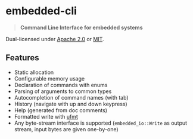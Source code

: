 # embedded-cli

> **Command Line Interface for embedded systems**

Dual-licensed under [Apache 2.0](LICENSE-APACHE) or [MIT](LICENSE-MIT).

## Features

* Static allocation
* Configurable memory usage
* Declaration of commands with enums
* Parsing of arguments to common types
* Autocompletion of command names (with tab)
* History (navigate with up and down keypress)
* Help (generated from doc comments)
* Formatted write with [ufmt](https://github.com/japaric/ufmt)
* Any byte-stream interface is supported (`embedded_io::Write` as output stream, input bytes are given one-by-one)
